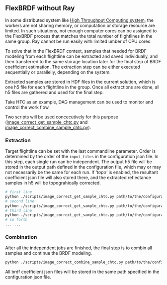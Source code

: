## FlexBRDF without Ray

In some distributed system like [High Throughput Computing system](https://chtc.cs.wisc.edu/), the workers are not sharing memory, or computation or storage resource are limited. In such situations, not enough computer cores can be assigned to the FlexBRDF process that matches the total number of flightlines in the same group. Ray cannot be run easily with limited umber of CPU cores.

To solve that in the FlexBRDF context, samples that needed for BRDF modeling from each flightline can be extracted and saved individually, and then transferred to the same storage location later for the final step of BRDF coefficient estimation. The extraction step can be either executed sequentially or parallelly, depending on the system.

Extracted samples are stored in HDF files in the current solution, which is one h5 file for each flightline in the group. Once all extractions are done, all h5 files are gathered and used for the final step.

Take HTC as an example, DAG management can be used to monitor and control the work flow.

Two scripts will be used concecutively for this purpose
([image_correct_get_sample_chtc.py](../scripts/image_correct_get_sample_chtc.py) and [image_correct_combine_sample_chtc.py](../scripts/image_correct_combine_sample_chtc.py)).

### Extraction

Target flightline can be set with the last commandline parameter. Order is determined by the order of the ```input_files``` in the configuration json file. In this step, each single run can be independent. The output h5 file will be stored in the output path defined in the configuration file, which may or may not necessarily be the same for each run. If *'topo'* is enabled, the resultant coefficient json file will also stored there, and the extracted reflectance samples in h5 will be topograhically corrected.

```bash
# first line
python ./scripts/image_correct_get_sample_chtc.py path/to/the/configuration/json/file  0 
# second line
python ./scripts/image_correct_get_sample_chtc.py path/to/the/configuration/json/file  1 
# third line
python ./scripts/image_correct_get_sample_chtc.py path/to/the/configuration/json/file  2 
# so forth
... ...
```

### Combination

After all the independent jobs are finished, the final step is to combin all samples and continue the BRDF modeling. 

```bash
python ./scripts/image_correct_combine_sample_chtc.py path/to/the/configuration/json/file folder/of/the/h5files/in/the/same/group
```

All brdf coefficient json files will be stored in the same path specified in the configuration json file.